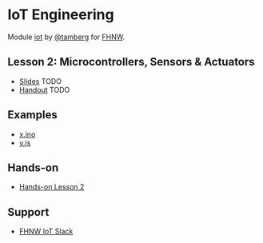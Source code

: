 # IoT Engineering
Module [iot](https://www.fhnw.ch/de/studium/module/9280188) by [@tamberg](https://twitter.com/tamberg) for [FHNW](https://www.fhnw.ch/).

## Lesson 2: Microcontrollers, Sensors & Actuators
- [Slides](http://www.tamberg.org/fhnw/2019/IoT02Microcontrollers.pdf) TODO
- [Handout](http://www.tamberg.org/fhnw/2019/IoT02MicrocontrollersHandout.pdf) TODO

## Examples
- [x.ino](x.ino)
- [y.js](y.js)

## Hands-on
- [Hands-on Lesson 2](../../../../fhnw-iot-work-02/blob/master/README.md)

## Support
- [FHNW IoT Slack](https://fhnw-iot.slack.com/)
